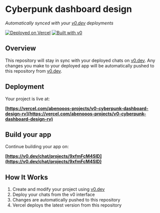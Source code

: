 # Cyberpunk dashboard design

*Automatically synced with your [v0.dev](https://v0.dev) deployments*

[![Deployed on Vercel](https://img.shields.io/badge/Deployed%20on-Vercel-black?style=for-the-badge&logo=vercel)](https://vercel.com/abenooos-projects/v0-cyberpunk-dashboard-design-rv)
[![Built with v0](https://img.shields.io/badge/Built%20with-v0.dev-black?style=for-the-badge)](https://v0.dev/chat/projects/9xfmFcM4SID)

## Overview

This repository will stay in sync with your deployed chats on [v0.dev](https://v0.dev).
Any changes you make to your deployed app will be automatically pushed to this repository from [v0.dev](https://v0.dev).

## Deployment

Your project is live at:

**[https://vercel.com/abenooos-projects/v0-cyberpunk-dashboard-design-rv](https://vercel.com/abenooos-projects/v0-cyberpunk-dashboard-design-rv)**

## Build your app

Continue building your app on:

**[https://v0.dev/chat/projects/9xfmFcM4SID](https://v0.dev/chat/projects/9xfmFcM4SID)**

## How It Works

1. Create and modify your project using [v0.dev](https://v0.dev)
2. Deploy your chats from the v0 interface
3. Changes are automatically pushed to this repository
4. Vercel deploys the latest version from this repository
